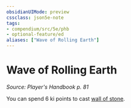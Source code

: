 ```yaml
---
obsidianUIMode: preview
cssclass: json5e-note
tags:
- compendium/src/5e/phb
- optional-feature/ed
aliases: ["Wave of Rolling Earth"]
---
```

# Wave of Rolling Earth
*Source: Player's Handbook p. 81* 

You can spend 6 ki points to cast [wall of stone](/compendium/spells/wall-of-stone.md).